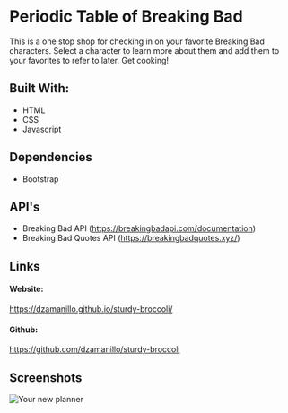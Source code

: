 # Periodic Table of Breaking Bad

This is a one stop shop for checking in on your favorite Breaking Bad characters. Select a character to learn more about them and add them to your favorites to refer to later. Get cooking!

## Built With:

- HTML
- CSS
- Javascript

## Dependencies

- Bootstrap

## API's

- Breaking Bad API (https://breakingbadapi.com/documentation)
- Breaking Bad Quotes API (https://breakingbadquotes.xyz/)

## Links

#### Website:

https://dzamanillo.github.io/sturdy-broccoli/

#### Github:

https://github.com/dzamanillo/sturdy-broccoli

## Screenshots

![Your new planner](assets/imgs/screenShot.png)
